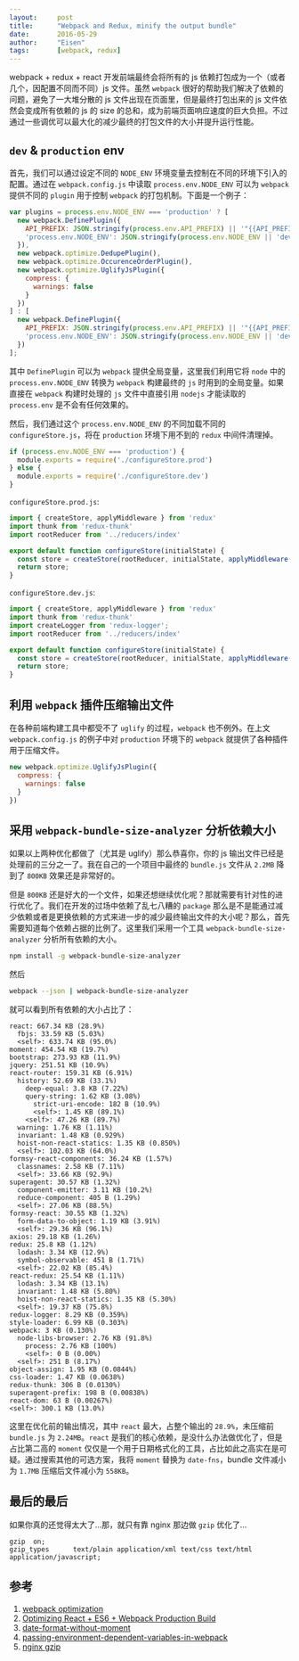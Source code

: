 ```yaml
---
layout:     post
title:      "Webpack and Redux, minify the output bundle"
date:       2016-05-29
author:     "Eisen"
tags:       [webpack, redux]
---
```


webpack + redux + react 开发前端最终会将所有的 js 依赖打包成为一个（或者几个，因配置不同而不同）js 文件。虽然 `webpack` 很好的帮助我们解决了依赖的问题，避免了一大堆分散的 js 文件出现在页面里，但是最终打包出来的 js 文件依然会变成所有依赖的 js 的 size 的总和，成为前端页面响应速度的巨大负担。不过通过一些调优可以最大化的减少最终的打包文件的大小并提升运行性能。

## `dev` & `production` env

首先，我们可以通过设定不同的 `NODE_ENV` 环境变量去控制在不同的环境下引入的配置。通过在 `webpack.config.js` 中读取 `process.env.NODE_ENV` 可以为 `webpack` 提供不同的 `plugin` 用于控制 `webpack` 的打包机制。下面是一个例子：

```javascript
var plugins = process.env.NODE_ENV === 'production' ? [
  new webpack.DefinePlugin({
    API_PREFIX: JSON.stringify(process.env.API_PREFIX) || '"{{API_PREFIX}}"',
    'process.env.NODE_ENV': JSON.stringify(process.env.NODE_ENV || 'development')
  }),
  new webpack.optimize.DedupePlugin(),
  new webpack.optimize.OccurenceOrderPlugin(),
  new webpack.optimize.UglifyJsPlugin({
    compress: {
      warnings: false
    }
  })
] : [
  new webpack.DefinePlugin({
    API_PREFIX: JSON.stringify(process.env.API_PREFIX) || '"{{API_PREFIX}}"',
    'process.env.NODE_ENV': JSON.stringify(process.env.NODE_ENV || 'development')
  })
];
```
其中 `DefinePlugin` 可以为 `webpack` 提供全局变量，这里我们利用它将 `node` 中的 `process.env.NODE_ENV` 转换为 `webpack` 构建最终的 `js` 时用到的全局变量。如果直接在 `webpack` 构建时处理的 `js` 文件中直接引用 `nodejs` 才能读取的 `process.env` 是不会有任何效果的。

然后，我们通过这个 `process.env.NODE_ENV` 的不同加载不同的 `configureStore.js`，将在 `production` 环境下用不到的 `redux` 中间件清理掉。

```javascript
if (process.env.NODE_ENV === 'production') {
  module.exports = require('./configureStore.prod')
} else {
  module.exports = require('./configureStore.dev')
}
```

`configureStore.prod.js`:

```js
import { createStore, applyMiddleware } from 'redux'
import thunk from 'redux-thunk'
import rootReducer from '../reducers/index'

export default function configureStore(initialState) {
  const store = createStore(rootReducer, initialState, applyMiddleware(thunk));
  return store;
}
```

`configureStore.dev.js`:

```javascript
import { createStore, applyMiddleware } from 'redux'
import thunk from 'redux-thunk'
import createLogger from 'redux-logger';
import rootReducer from '../reducers/index'

export default function configureStore(initialState) {
  const store = createStore(rootReducer, initialState, applyMiddleware(thunk, createLogger()));
  return store;
}
```

## 利用 `webpack` 插件压缩输出文件

在各种前端构建工具中都受不了 `uglify` 的过程，`webpack` 也不例外。在上文 `webpack.config.js` 的例子中对 `production` 环境下的 `webpack` 就提供了各种插件用于压缩文件。

```js
new webpack.optimize.UglifyJsPlugin({
  compress: {
    warnings: false
  }
})
```

## 采用 `webpack-bundle-size-analyzer` 分析依赖大小

如果以上两种优化都做了（尤其是 uglify）那么恭喜你，你的 js 输出文件已经是处理前的三分之一了。我在自己的一个项目中最终的 `bundle.js` 文件从 `2.2MB` 降到了 `800KB` 效果还是非常好的。

但是 `800KB` 还是好大的一个文件，如果还想继续优化呢？那就需要有针对性的进行优化了。我们在开发的过场中依赖了乱七八糟的 `package` 那么是不是能通过减少依赖或者是更换依赖的方式来进一步的减少最终输出文件的大小呢？那么，首先需要知道每个依赖占据的比例了。这里我们采用一个工具 `webpack-bundle-size-analyzer` 分析所有依赖的大小。

```sh
npm install -g webpack-bundle-size-analyzer
```

然后 

```sh
webpack --json | webpack-bundle-size-analyzer
```

就可以看到所有依赖的大小占比了：

```
react: 667.34 KB (28.9%)
  fbjs: 33.59 KB (5.03%)
  <self>: 633.74 KB (95.0%)
moment: 454.54 KB (19.7%)
bootstrap: 273.93 KB (11.9%)
jquery: 251.51 KB (10.9%)
react-router: 159.31 KB (6.91%)
  history: 52.69 KB (33.1%)
    deep-equal: 3.8 KB (7.22%)
    query-string: 1.62 KB (3.08%)
      strict-uri-encode: 182 B (10.9%)
      <self>: 1.45 KB (89.1%)
    <self>: 47.26 KB (89.7%)
  warning: 1.76 KB (1.11%)
  invariant: 1.48 KB (0.929%)
  hoist-non-react-statics: 1.35 KB (0.850%)
  <self>: 102.03 KB (64.0%)
formsy-react-components: 36.24 KB (1.57%)
  classnames: 2.58 KB (7.11%)
  <self>: 33.66 KB (92.9%)
superagent: 30.57 KB (1.32%)
  component-emitter: 3.11 KB (10.2%)
  reduce-component: 405 B (1.29%)
  <self>: 27.06 KB (88.5%)
formsy-react: 30.55 KB (1.32%)
  form-data-to-object: 1.19 KB (3.91%)
  <self>: 29.36 KB (96.1%)
axios: 29.18 KB (1.26%)
redux: 25.8 KB (1.12%)
  lodash: 3.34 KB (12.9%)
  symbol-observable: 451 B (1.71%)
  <self>: 22.02 KB (85.4%)
react-redux: 25.54 KB (1.11%)
  lodash: 3.34 KB (13.1%)
  invariant: 1.48 KB (5.80%)
  hoist-non-react-statics: 1.35 KB (5.30%)
  <self>: 19.37 KB (75.8%)
redux-logger: 8.29 KB (0.359%)
style-loader: 6.99 KB (0.303%)
webpack: 3 KB (0.130%)
  node-libs-browser: 2.76 KB (91.8%)
    process: 2.76 KB (100%)
    <self>: 0 B (0.00%)
  <self>: 251 B (8.17%)
object-assign: 1.95 KB (0.0844%)
css-loader: 1.47 KB (0.0638%)
redux-thunk: 306 B (0.0130%)
superagent-prefix: 198 B (0.00838%)
react-dom: 63 B (0.00267%)
<self>: 300.1 KB (13.0%)
```

这里在优化前的输出情况，其中 `react` 最大，占整个输出的 `28.9%`，未压缩前 `bundle.js` 为 `2.24MB`。`react` 是我们的核心依赖，是没什么办法做优化了，但是占比第二高的 `moment` 仅仅是一个用于日期格式化的工具，占比如此之高实在是可疑。通过搜索其他的可选方案，我将 `moment` 替换为 `date-fns`，bundle 文件减小为 `1.7MB` 压缩后文件减小为 `558KB`。

## 最后的最后

如果你真的还觉得太大了...那，就只有靠 nginx 那边做 `gzip` 优化了...

```
gzip  on;
gzip_types      text/plain application/xml text/css text/html application/javascript;
```

## 参考

1. [webpack optimization](https://webpack.github.io/docs/optimization.html)
2. [Optimizing React + ES6 + Webpack Production Build](http://moduscreate.com/optimizing-react-es6-webpack-production-build/)
3. [date-format-without-moment](http://stackoverflow.com/questions/17093796/date-formatting-with-without-moment-js)
4. [passing-environment-dependent-variables-in-webpack](http://stackoverflow.com/questions/30030031/passing-environment-dependent-variables-in-webpack)
5. [nginx gzip](http://nginx.org/en/docs/http/ngx_http_gzip_module.html)


